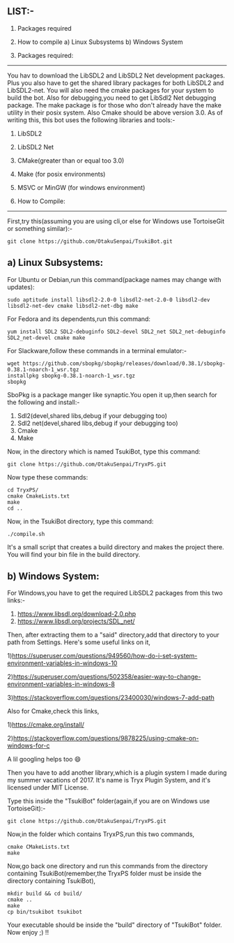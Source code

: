 LIST:-
----

1) Packages required
2) How to compile
  a) Linux Subsystems
  b) Windows System

1) Packages required:
--------------------

You hav to download the LibSDL2 and LibSDL2 Net development packages. Plus you also have to get the shared library packages for both LibSDL2 and LibSDL2-net. You will also need the cmake packages for your system to
build the bot. Also for debugging,you need to get LibSdl2 Net debugging package. The make package is for those who don't already have the make utility in their posix system. Also Cmake should be above version 3.0.
As of writing this, this bot uses the following libraries and tools:-

1) LibSDL2
2) LibSDL2 Net
3) CMake(greater than or equal too 3.0)
4) Make (for posix environments)
5) MSVC or MinGW (for windows environment)


2) How to Compile:
-----------------

First,try this(assuming you are using cli,or else for Windows use TortoiseGit or something similar):-

```
git clone https://github.com/OtakuSenpai/TsukiBot.git

```


a) Linux Subsystems:
-------------------

For Ubuntu or Debian,run this command(package names may change with updates):

```
sudo aptitude install libsdl2-2.0-0 libsdl2-net-2.0-0 libsdl2-dev libsdl2-net-dev cmake libsdl2-net-dbg make

```

For Fedora and its dependents,run this command:

```
yum install SDL2 SDL2-debuginfo SDL2-devel SDL2_net SDL2_net-debuginfo SDL2_net-devel cmake make

```
For Slackware,follow these commands in a terminal emulator:-

```
wget https://github.com/sbopkg/sbopkg/releases/download/0.38.1/sbopkg-0.38.1-noarch-1_wsr.tgz
installpkg sbopkg-0.38.1-noarch-1_wsr.tgz
sbopkg

```

SboPkg is a package manger like synaptic.You open it up,then search for the following and install:-

1) Sdl2(devel,shared libs,debug if your debugging too)
2) Sdl2 net(devel,shared libs,debug if your debugging too)
3) Cmake
4) Make

Now, in the directory which is named TsukiBot, type this command:

```
git clone https://github.com/OtakuSenpai/TryxPS.git
```

Now type these commands:

```
cd TryxPS/
cmake CmakeLists.txt
make
cd ..
```

Now, in the TsukiBot directory, type this command:

```
./compile.sh
```

It's a small script that creates a build directory and makes the project there.
You will find your bin file in the build directory.

b) Windows System:
-----------------

For Windows,you have to get the required LibSDL2 packages from this two links:-
1) https://www.libsdl.org/download-2.0.php
2) https://www.libsdl.org/projects/SDL_net/

Then, after extracting them to a "said" directory,add that directory to your path from Settings.
Here's some useful links on it,

1)https://superuser.com/questions/949560/how-do-i-set-system-environment-variables-in-windows-10

2)https://superuser.com/questions/502358/easier-way-to-change-environment-variables-in-windows-8

3)https://stackoverflow.com/questions/23400030/windows-7-add-path

Also for Cmake,check this links,

1)https://cmake.org/install/

2)https://stackoverflow.com/questions/9878225/using-cmake-on-windows-for-c

A lil googling helps too 😄

Then you have to add another library,which is a plugin system I made during my summer vacations of 2017. It's name is Tryx Plugin System, and it's licensed under MIT License.

Type this inside the "TsukiBot" folder(again,if you are on Windows use TortoiseGit):-

```
git clone https://github.com/OtakuSenpai/TryxPS.git

```
Now,in the folder which contains TryxPS,run this two commands,

```
cmake CMakeLists.txt
make

```

Now,go back one directory and run this commands from the directory containing TsukiBot(remember,the TryxPS folder must be inside the directory containing TsukiBot),

```
mkdir build && cd build/
cmake ..
make
cp bin/tsukibot tsukibot

```

Your executable should be inside the "build" directory of "TsukiBot" folder. Now enjoy ;) !!
